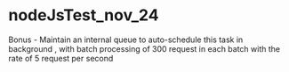 # nodeJsTest_nov_24
Bonus - Maintain an internal queue to auto-schedule this task in background , with batch processing of 300 request in each batch with the rate of 5 request per second
